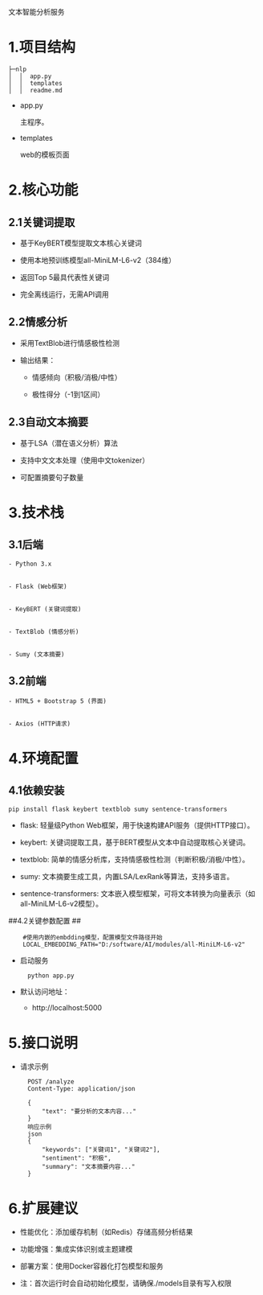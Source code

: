 文本智能分析服务

# 1.项目结构 #
	├─nlp
	│  │  app.py
	│  │  templates  
	│  │  readme.md
- app.py

	主程序。 

- templates

	web的模板页面
	
# 2.核心功能 #
## 2.1关键词提取 ##


- 基于KeyBERT模型提取文本核心关键词



- 使用本地预训练模型all-MiniLM-L6-v2（384维）



- 返回Top 5最具代表性关键词



- 完全离线运行，无需API调用

## 2.2情感分析 ##


- 采用TextBlob进行情感极性检测



- 输出结果：



	- 情感倾向（积极/消极/中性）



	- 极性得分（-1到1区间）

## 2.3自动文本摘要 ##


- 基于LSA（潜在语义分析）算法



- 支持中文文本处理（使用中文tokenizer）



- 可配置摘要句子数量

# 3.技术栈 #



## 3.1后端 ##


	- Python 3.x


	- Flask (Web框架)


	- KeyBERT (关键词提取)


	- TextBlob (情感分析)


	- Sumy (文本摘要)


## 3.2前端 ##


	- HTML5 + Bootstrap 5 (界面)


	- Axios (HTTP请求)

# 4.环境配置 #
## 4.1依赖安装 ##

	pip install flask keybert textblob sumy sentence-transformers



- flask:
轻量级Python Web框架，用于快速构建API服务（提供HTTP接口）。



- keybert:
关键词提取工具，基于BERT模型从文本中自动提取核心关键词。



- textblob:
简单的情感分析库，支持情感极性检测（判断积极/消极/中性）。



- sumy:
文本摘要生成工具，内置LSA/LexRank等算法，支持多语言。



- sentence-transformers:
文本嵌入模型框架，可将文本转换为向量表示（如all-MiniLM-L6-v2模型）。

##4.2关键参数配置 ##
		
		#使用内嵌的embdding模型，配置模型文件路径开始
		LOCAL_EMBEDDING_PATH="D:/software/AI/modules/all-MiniLM-L6-v2"
		

- 启动服务

		python app.py

- 默认访问地址：
	- http://localhost:5000

# 5.接口说明 #


- 请求示例

		POST /analyze
		Content-Type: application/json
		
		{
		    "text": "要分析的文本内容..."
		}
		响应示例
		json
		{
		    "keywords": ["关键词1", "关键词2"],
		    "sentiment": "积极",
		    "summary": "文本摘要内容..."
		}
# 6.扩展建议 #


- 性能优化：添加缓存机制（如Redis）存储高频分析结果



- 功能增强：集成实体识别或主题建模



- 部署方案：使用Docker容器化打包模型和服务



- 注：首次运行时会自动初始化模型，请确保./models目录有写入权限